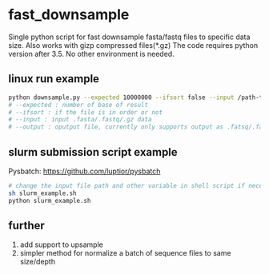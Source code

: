 # fast_downsample


Single python script for fast downsample fasta/fastq files to specific data size. Also works with gizp compressed files(*.gz)
The code requires python version after 3.5. No other environment is needed. 


## linux run example
```sh
python downsample.py --expected 10000000 --ifsort false --input /path-to-file/input.fasta --output /path-to-outdir/output.fasta
# --expected : number of base of result
# --ifsort : if the file is in order or not
# --input : input .fasta/.fastq/.gz data
# --output : oputput file, currently only supports output as .fatsq/.fasta
```

## slurm submission script example
Pysbatch: https://github.com/luptior/pysbatch
```sh
# change the input file path and other variable in shell script if necessary
sh slurm_example.sh
python slurm_example.sh
```

## further
1. add support to upsample
2. simpler method for normalize a batch of sequence files to same size/depth
